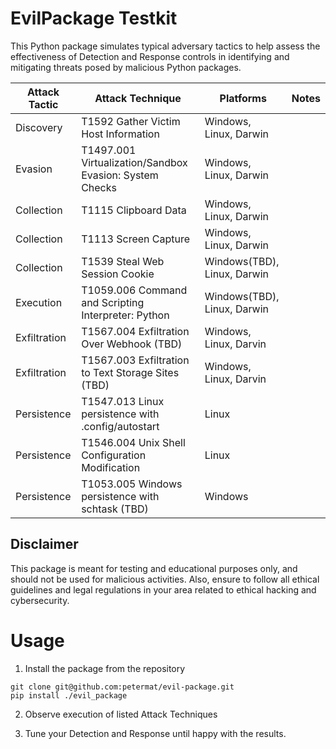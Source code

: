 # EvilPackage Testkit

This Python package simulates typical adversary tactics to help assess the effectiveness of Detection and Response 
controls in identifying and mitigating threats posed by malicious Python packages.
 

| Attack Tactic | Attack Technique                                         | Platforms                   | Notes |
|---------------|----------------------------------------------------------|-----------------------------|-------|
| Discovery     | T1592  Gather Victim Host Information                    | Windows, Linux, Darwin      |       |
| Evasion       | T1497.001  Virtualization/Sandbox Evasion: System Checks | Windows, Linux, Darwin      |       | 
| Collection    | T1115  Clipboard Data                                    | Windows, Linux, Darwin      |       | 
| Collection    | T1113  Screen Capture                                    | Windows, Linux, Darwin      |       |  
| Collection    | T1539  Steal Web Session Cookie                          | Windows(TBD), Linux, Darwin |       | 
| Execution     | T1059.006  Command and Scripting Interpreter: Python     | Windows(TBD), Linux, Darwin |       |
| Exfiltration  | T1567.004 Exfiltration Over Webhook (TBD)                | Windows, Linux, Darvin      |       |
| Exfiltration  | T1567.003 Exfiltration to Text Storage Sites (TBD)       | Windows, Linux, Darvin      |       | 
| Persistence   | T1547.013 Linux persistence with .config/autostart       | Linux                       |       |
| Persistence   | T1546.004 Unix Shell Configuration Modification          | Linux                       |       |  
| Persistence   | T1053.005 Windows persistence with schtask (TBD)         | Windows                     |       | 


## Disclaimer

This package is meant for testing and educational purposes only, and should not be used for malicious activities. 
Also, ensure to follow all ethical guidelines and legal regulations in your area related to ethical hacking and cybersecurity.


# Usage

1. Install the package from the repository

```shell
git clone git@github.com:petermat/evil-package.git
pip install ./evil_package
```

2. Observe execution of listed Attack Techniques

3. Tune your Detection and Response until happy with the results. 


